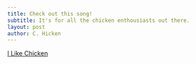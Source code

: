 ```yaml
---
title: Check out this song!
subtitle: It's for all the chicken enthousiasts out there.
layout: post
author: C. Hicken
---
```

[I Like Chicken](https://www.youtube.com/watch?v=qtLwSMivm2s)
